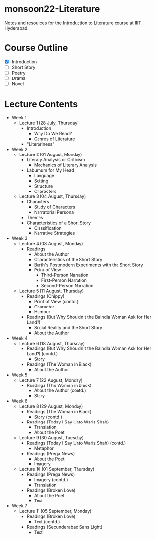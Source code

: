 # monsoon22-Literature
Notes and resources for the Introduction to Literature course at IIIT Hyderabad.

# Course Outline
- [x] Introduction
- [ ] Short Story
- [ ] Poetry
- [ ] Drama
- [ ] Novel

# Lecture Contents
* Week 1
    * Lecture 1 (28 July, Thursday)
        - Introduction
            - Why Do We Read?
            - Genres of Literature
        - "Literariness"
* Week 2
    * Lecture 2 (01 August, Monday)
        - Literary Analysis or Criticism
            - Mechanics of Literary Analysis
        - Laburnum for My Head
            - Language
            - Setting
            - Structure
            - Characters
    * Lecture 3 (04 August, Thursday)
        - Characters
            - Study of Characters
            - Narratorial Persona
        - Themes
        - Characteristics of a Short Story
            - Classification
            - Narrative Strategies
* Week 3
    * Lecture 4 (08 August, Monday)
        - Readings
            - About the Author
            - Characteristics of the Short Story
            - Barth's Postmodern Experiments with the Short Story
            - Point of View
                - Third-Person Narration
                - First-Person Narration
                - Second-Person Narration
    * Lecture 5 (11 August, Thursday)
        - Readings (Chippy)
            - Point of View (contd.)
            - Character
            - Humour
        - Readings (But Why Shouldn't the Baindla Woman Ask for Her Land?)
            - Social Reality and the Short Story
            - About the Author
* Week 4
    * Lecture 6 (18 August, Thursday)
        - Readings (But Why Shouldn't the Baindla Woman Ask for Her Land?) (contd.)
            - Story
        - Readings (The Woman in Black)
            - About the Author
* Week 5
    * Lecture 7 (22 August, Monday)
        - Readings (The Woman in Black)
            - About the Author (contd.)
            - Story
* Week 6
    * Lecture 8 (29 August, Monday)
        - Readings (The Woman in Black)
            - Story (contd.)
        - Readings (Today I Say Unto Waris Shah)
            - Translation
            - About the Poet
    * Lecture 9 (30 August, Tuesday)
        - Readings (Today I Say Unto Waris Shah) (contd.)
            - Metaphor
        - Readings (Prega News)
            - About the Poet
            - Imagery
    * Lecture 10 (01 September, Thursday)
        - Readings (Prega News)
            - Imagery (contd.)
            - Translation
        - Readings (Broken Love)
            - About the Poet
            - Text
* Week 7
    * Lecture 11 (05 September, Monday)
        - Readings (Broken Love)
            - Text (contd.)
        - Readings (Secunderabad Sans Light)
            - Text